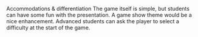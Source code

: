 Accommodations & differentiation
The game itself is simple, but students can have some fun with the presentation. A game show theme would be a nice enhancement.
Advanced students can ask the player to select a difficulty at the start of the game.

